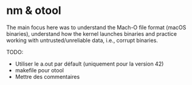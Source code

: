 # nm & otool
The main focus here was to understand the Mach-O file format (macOS binaries), understand how the kernel launches binaries and practice working with untrusted/unreliable data, i.e., corrupt binaries.

TODO:
 - Utiliser le a.out par défault (uniquement pour la version 42)
 - makefile pour otool
 - Mettre des commentaires
